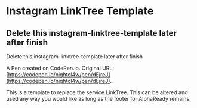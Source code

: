 # Instagram LinkTree Template

## Delete this instagram-linktree-template later after finish

Delete this instagram-linktree-template later after finish

A Pen created on CodePen.io. Original URL: [https://codepen.io/nightcl4w/pen/dEjreJ](https://codepen.io/nightcl4w/pen/dEjreJ).

This is a template to replace the service LinkTree. This can be altered and used any way you would like as long as the footer for AlphaReady remains.

